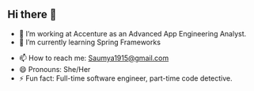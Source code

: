## Hi there 👋

<!--
**Saumya1915/Saumya1915** is a ✨ _special_ ✨ repository because its `README.md` (this file) appears on your GitHub profile.

Here are some ideas to get you started:-->

- 🔭 I’m working at Accenture as an Advanced App Engineering Analyst.
- 🌱 I’m currently learning Spring Frameworks
<!--- 👯 I’m looking to collaborate on ...
- 🤔 I’m looking for help with ...
  💬 Ask me about ... -->
- 📫 How to reach me: Saumya1915@gmail.com
- 😄 Pronouns: She/Her
- ⚡ Fun fact: Full-time software engineer, part-time code detective.

